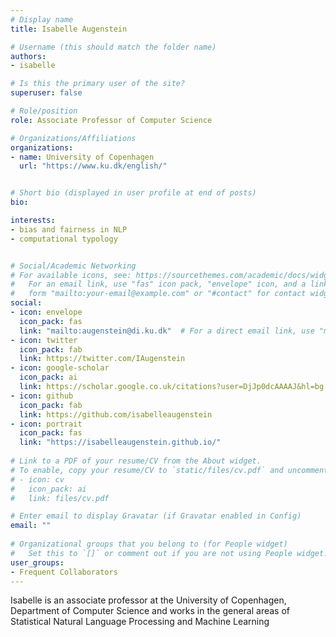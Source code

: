 ```yaml
---
# Display name
title: Isabelle Augenstein

# Username (this should match the folder name)
authors:
- isabelle

# Is this the primary user of the site?
superuser: false

# Role/position
role: Associate Professor of Computer Science

# Organizations/Affiliations
organizations:
- name: University of Copenhagen
  url: "https://www.ku.dk/english/"


# Short bio (displayed in user profile at end of posts)
bio: 

interests:
- bias and fairness in NLP
- computational typology


# Social/Academic Networking
# For available icons, see: https://sourcethemes.com/academic/docs/widgets/#icons
#   For an email link, use "fas" icon pack, "envelope" icon, and a link in the
#   form "mailto:your-email@example.com" or "#contact" for contact widget.
social:
- icon: envelope
  icon_pack: fas
  link: "mailto:augenstein@di.ku.dk"  # For a direct email link, use "mailto:test@example.org".
- icon: twitter
  icon_pack: fab
  link: https://twitter.com/IAugenstein
- icon: google-scholar
  icon_pack: ai
  link: https://scholar.google.co.uk/citations?user=DjJp0dcAAAAJ&hl=bg
- icon: github
  icon_pack: fab
  link: https://github.com/isabelleaugenstein
- icon: portrait
  icon_pack: fas
  link: "https://isabelleaugenstein.github.io/"
  
# Link to a PDF of your resume/CV from the About widget.
# To enable, copy your resume/CV to `static/files/cv.pdf` and uncomment the lines below.  
# - icon: cv
#   icon_pack: ai
#   link: files/cv.pdf 

# Enter email to display Gravatar (if Gravatar enabled in Config)
email: ""
  
# Organizational groups that you belong to (for People widget)
#   Set this to `[]` or comment out if you are not using People widget.  
user_groups:
- Frequent Collaborators
---
```


Isabelle is an associate professor at the University of Copenhagen, Department of Computer Science and works in the general areas of Statistical Natural Language Processing and Machine Learning


